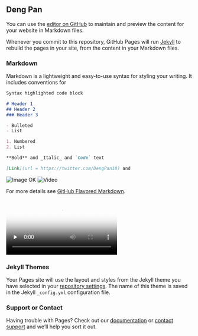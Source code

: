 ## Deng Pan

You can use the [editor on GitHub](https://github.com/DengPan012/dengpan012.github.io/edit/main/index.md) to maintain and preview the content for your website in Markdown files.

Whenever you commit to this repository, GitHub Pages will run [Jekyll](https://jekyllrb.com/) to rebuild the pages in your site, from the content in your Markdown files.

### Markdown

Markdown is a lightweight and easy-to-use syntax for styling your writing. It includes conventions for

```markdown
Syntax highlighted code block

# Header 1
## Header 2
### Header 3

- Bulleted
- List

1. Numbered
2. List

**Bold** and _Italic_ and `Code` text

[Link](url = https://twitter.com/DengPan18) and 
```
![Image](https://upload.wikimedia.org/wikipedia/commons/thumb/6/6b/HwithBrevebelow.png/440px-HwithBrevebelow.png)
OK
![Video](https://www.youtube.com/watch?v=JPtiRqOq7Rg)

For more details see [GitHub Flavored Markdown](https://guides.github.com/features/mastering-markdown/).

<video id="video" controls="" preload="none" poster="http://media.w3.org/2010/05/sintel/poster.png">
  <source id="mp4" src="http://media.w3.org/2010/05/s...; type="video/mp4"> 
  <source id="webm" src="http://media.w3.org/2010/05/s...; type="video/webm">
  <source id="ogv" src="http://media.w3.org/2010/05/s...; type="video/ogg">
  <p>Your user agent does not support the HTML5 Video element.</p>
</video>

### Jekyll Themes

Your Pages site will use the layout and styles from the Jekyll theme you have selected in your [repository settings](https://github.com/DengPan012/dengpan012.github.io/settings/pages). The name of this theme is saved in the Jekyll `_config.yml` configuration file.

### Support or Contact

Having trouble with Pages? Check out our [documentation](https://docs.github.com/categories/github-pages-basics/) or [contact support](https://support.github.com/contact) and we’ll help you sort it out.
